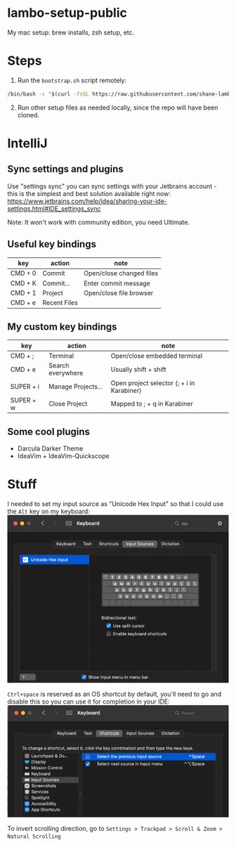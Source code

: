 # lambo-setup-public
My mac setup: brew installs, zsh setup, etc.

# Steps
1. Run the `bootstrap.sh` script remotely:
```bash
/bin/bash -c "$(curl -fsSL https://raw.githubusercontent.com/shane-lamb/lambo-bootstrap-public/HEAD/setup.sh)"
```
2. Run other setup files as needed locally, since the repo will have been cloned.

# IntelliJ
## Sync settings and plugins
Use "settings sync" you can sync settings with your Jetbrains account - this is the simplest and best solution available right now:
https://www.jetbrains.com/help/idea/sharing-your-ide-settings.html#IDE_settings_sync

Note: It won't work with community edition, you need Ultimate.

## Useful key bindings

| key     | action       | note                     |
|---------|--------------|--------------------------|
| CMD + 0 | Commit       | Open/close changed files |
| CMD + K | Commit...    | Enter commit message     |
| CMD + 1 | Project      | Open/close file browser  |
| CMD + e | Recent Files |                          |

## My custom key bindings

| key       | action             | note                                       |
|-----------|--------------------|--------------------------------------------|
| CMD + ;   | Terminal           | Open/close embedded terminal               |
| CMD + e   | Search everywhere  | Usually shift + shift                      |
| SUPER + i | Manage Projects... | Open project selector (; + i in Karabiner) |
| SUPER + w | Close Project      | Mapped to ; + q in Karabiner               |

## Some cool plugins
- Darcula Darker Theme
- IdeaVim + IdeaVim-Quickscope

# Stuff
I needed to set my input source as "Unicode Hex Input" so that I could use the `Alt` key on my keyboard:
![img_1.png](img_1.png)

`Ctrl+space` is reserved as an OS shortcut by default, you'll need to go and disable this so you can use it for completion in your IDE:
![img.png](img.png)

To invert scrolling direction, go to `Settings > Trackpad > Scroll & Zoom > Natural Scrolling`
